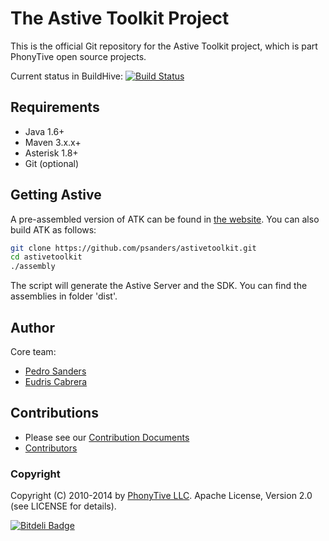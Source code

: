# The Astive Toolkit Project

This is the official Git repository for the Astive Toolkit project, which is part PhonyTive open source projects.

Current status in BuildHive: [![Build Status](https://buildhive.cloudbees.com/job/psanders/job/astivetoolkit/badge/icon)](https://buildhive.cloudbees.com/job/psanders/job/astivetoolkit/)

## Requirements

* Java 1.6+
* Maven 3.x.x+
* Asterisk 1.8+
* Git (optional)

## Getting Astive

A pre-assembled version of ATK can be found in [the website](http://astivetoolkit.org/downloads). You can also build ATK as follows:

```bash
git clone https://github.com/psanders/astivetoolkit.git
cd astivetoolkit
./assembly
```

The script will generate the Astive Server and the SDK. You can find the assemblies in folder 'dist'.

## Author

Core team:

* [Pedro Sanders](https://github.com/psanders)
* [Eudris Cabrera](https://github.com/ecabrerar)

## Contributions
* Please see our [Contribution Documents](https://github.com/PhonyTive/astivetoolkit/blob/dev/CONTRIBUTING.md) 
* [Contributors](https://github.com/PhonyTive/astivetoolkit/contributors)

### Copyright

Copyright (C) 2010-2014 by [PhonyTive LLC](http://phonytive.com). Apache License, Version 2.0 (see LICENSE for details).

[![Bitdeli Badge](https://d2weczhvl823v0.cloudfront.net/PhonyTive/astivetoolkit/trend.png)](https://bitdeli.com/free "Bitdeli Badge")
